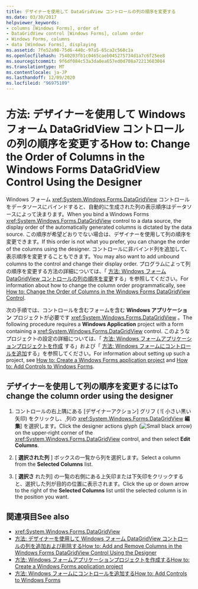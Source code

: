 ```yaml
---
title: デザイナーを使用して DataGridView コントロールの列の順序を変更する
ms.date: 03/30/2017
helpviewer_keywords:
- columns [Windows Forms], order of
- DataGridView control [Windows Forms], column order
- Windows Forms, columns
- data [Windows Forms], displaying
ms.assetid: 7fe52a98-75d6-448c-97a5-65ca2c568c1a
ms.openlocfilehash: 7540203fb1c0465caeb045275734d1a7c6f25ee8
ms.sourcegitcommit: 9f6df084c53a3da0ea657ed0d708a72213683084
ms.translationtype: MT
ms.contentlocale: ja-JP
ms.lasthandoff: 12/09/2020
ms.locfileid: "96975109"
---
```

# <a name="how-to-change-the-order-of-columns-in-the-windows-forms-datagridview-control-using-the-designer"></a><span data-ttu-id="a9d20-102">方法: デザイナーを使用して Windows フォーム DataGridView コントロールの列の順序を変更する</span><span class="sxs-lookup"><span data-stu-id="a9d20-102">How to: Change the Order of Columns in the Windows Forms DataGridView Control Using the Designer</span></span>

<span data-ttu-id="a9d20-103">Windows フォーム <xref:System.Windows.Forms.DataGridView> コントロールをデータソースにバインドすると、自動的に生成された列の表示順序はデータソースによって決まります。</span><span class="sxs-lookup"><span data-stu-id="a9d20-103">When you bind a Windows Forms <xref:System.Windows.Forms.DataGridView> control to a data source, the display order of the automatically generated columns is dictated by the data source.</span></span> <span data-ttu-id="a9d20-104">この順序が希望どおりでない場合は、デザイナーを使用して列の順序を変更できます。</span><span class="sxs-lookup"><span data-stu-id="a9d20-104">If this order is not what you prefer, you can change the order of the columns using the designer.</span></span> <span data-ttu-id="a9d20-105">コントロールに非バインド列を追加して、表示順序を変更することもできます。</span><span class="sxs-lookup"><span data-stu-id="a9d20-105">You may also want to add unbound columns to the control and change their display order.</span></span> <span data-ttu-id="a9d20-106">プログラムによって列の順序を変更する方法の詳細については、「 [方法: Windows フォーム DataGridView コントロールの列の順序を変更](how-to-change-the-order-of-columns-in-the-windows-forms-datagridview-control.md)する」を参照してください。</span><span class="sxs-lookup"><span data-stu-id="a9d20-106">For information about how to change the column order programmatically, see [How to: Change the Order of Columns in the Windows Forms DataGridView Control](how-to-change-the-order-of-columns-in-the-windows-forms-datagridview-control.md).</span></span>

<span data-ttu-id="a9d20-107">次の手順では、コントロールを含むフォームを含む **Windows アプリケーション** プロジェクトが必要です <xref:System.Windows.Forms.DataGridView> 。</span><span class="sxs-lookup"><span data-stu-id="a9d20-107">The following procedure requires a **Windows Application** project with a form containing a <xref:System.Windows.Forms.DataGridView> control.</span></span> <span data-ttu-id="a9d20-108">このようなプロジェクトの設定の詳細については、「 [方法: Windows フォームアプリケーションプロジェクトを作成](/visualstudio/ide/step-1-create-a-windows-forms-application-project) する」および「 [方法: Windows フォームにコントロールを追加](how-to-add-controls-to-windows-forms.md)する」を参照してください。</span><span class="sxs-lookup"><span data-stu-id="a9d20-108">For information about setting up such a project, see [How to: Create a Windows Forms application project](/visualstudio/ide/step-1-create-a-windows-forms-application-project) and [How to: Add Controls to Windows Forms](how-to-add-controls-to-windows-forms.md).</span></span>

## <a name="to-change-the-column-order-using-the-designer"></a><span data-ttu-id="a9d20-109">デザイナーを使用して列の順序を変更するには</span><span class="sxs-lookup"><span data-stu-id="a9d20-109">To change the column order using the designer</span></span>

1. <span data-ttu-id="a9d20-110">コントロールの右上隅にある [デザイナーアクション] グリフ ( ![ 小さい黒い矢印) をクリックし、[ ](./media/designer-actions-glyph.gif) 列の <xref:System.Windows.Forms.DataGridView> **編集**] を選択します。</span><span class="sxs-lookup"><span data-stu-id="a9d20-110">Click the designer actions glyph (![Small black arrow](./media/designer-actions-glyph.gif)) on the upper-right corner of the <xref:System.Windows.Forms.DataGridView> control, and then select **Edit Columns**.</span></span>

2. <span data-ttu-id="a9d20-111">[ **選択された列** ] ボックスの一覧から列を選択します。</span><span class="sxs-lookup"><span data-stu-id="a9d20-111">Select a column from the **Selected Columns** list.</span></span>

3. <span data-ttu-id="a9d20-112">[ **選択さ** れた列] の一覧の右側にある上矢印または下矢印をクリックすると、選択した列が目的の位置に表示されます。</span><span class="sxs-lookup"><span data-stu-id="a9d20-112">Click the up or down arrow to the right of the **Selected Columns** list until the selected column is in the position you want.</span></span>

## <a name="see-also"></a><span data-ttu-id="a9d20-113">関連項目</span><span class="sxs-lookup"><span data-stu-id="a9d20-113">See also</span></span>

- <xref:System.Windows.Forms.DataGridView>
- [<span data-ttu-id="a9d20-114">方法: デザイナーを使用して Windows フォーム DataGridView コントロールの列を追加および削除する</span><span class="sxs-lookup"><span data-stu-id="a9d20-114">How to: Add and Remove Columns in the Windows Forms DataGridView Control Using the Designer</span></span>](add-and-remove-columns-in-the-datagrid-using-the-designer.md)
- [<span data-ttu-id="a9d20-115">方法: Windows フォームアプリケーションプロジェクトを作成する</span><span class="sxs-lookup"><span data-stu-id="a9d20-115">How to: Create a Windows Forms application project</span></span>](/visualstudio/ide/step-1-create-a-windows-forms-application-project)
- [<span data-ttu-id="a9d20-116">方法: Windows フォームにコントロールを追加する</span><span class="sxs-lookup"><span data-stu-id="a9d20-116">How to: Add Controls to Windows Forms</span></span>](how-to-add-controls-to-windows-forms.md)
